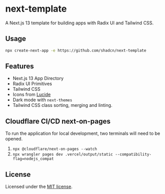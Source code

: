 # next-template

A Next.js 13 template for building apps with Radix UI and Tailwind CSS.

## Usage

```bash
npx create-next-app -e https://github.com/shadcn/next-template
```

## Features

- Next.js 13 App Directory
- Radix UI Primitives
- Tailwind CSS
- Icons from [Lucide](https://lucide.dev)
- Dark mode with `next-themes`
- Tailwind CSS class sorting, merging and linting.

## Cloudflare CI/CD next-on-pages
To run the application for local development, two terminals will need to be opened.
1. `npx @cloudflare/next-on-pages --watch`
2. `npx wrangler pages dev .vercel/output/static --compatibility-flag=nodejs_compat`

## License

Licensed under the [MIT license](https://github.com/shadcn/ui/blob/main/LICENSE.md).
